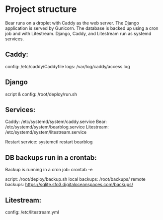 # Project structure

Bear runs on a droplet with Caddy as the web server. The Django application is served by Gunicorn. The database is backed up using a cron job and with Litestream. Django, Caddy, and Litestream run as systemd services.

## Caddy:

config: /etc/caddy/Caddyfile
logs: /var/log/caddy/access.log

## Django

script & config: /root/deploy/run.sh

## Services:

Caddy: /etc/systemd/system/caddy.service
Bear: /etc/systemd/system/bearblog.service
Litestream: /etc/systemd/system/litestream.service

Restart service: systemctl restart bearblog

## DB backups run in a crontab:

Backup is running in a cron job: crontab -e
 
script: /root/deploy/backup.sh
local backups: /root/backups/
remote backups: https://sqlite.sfo3.digitaloceanspaces.com/backups/

## Litestream:

config: /etc/litestream.yml 
